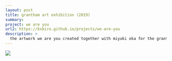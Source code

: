 ```yaml
---
layout: post
title: grantham art exhibition (2019)
summary:
project: we are you
url2: https://bsbiro.github.io/projects/we-are-you
description: >
  the artwork we are you created together with miyuki oka for the grantham art prize in 2018 displayed at imperial college london<br><br>location: dyson gallery, royal college of art<br>dates: 20-30 august 2019
---
```


<div class="slideshow-container">
<img src="https://bsbiro.github.io/exh3.jpg">
</div>
